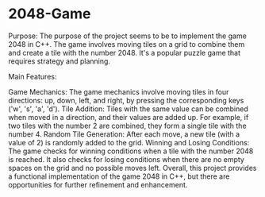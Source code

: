 # 2048-Game
Purpose:
The purpose of the project seems to be to implement the game 2048 in C++. The game involves moving tiles on a grid to combine them and create a tile with the number 2048. It's a popular puzzle game that requires strategy and planning.

Main Features:

Game Mechanics: The game mechanics involve moving tiles in four directions: up, down, left, and right, by pressing the corresponding keys ('w', 's', 'a', 'd').
Tile Addition: Tiles with the same value can be combined when moved in a direction, and their values are added up. For example, if two tiles with the number 2 are combined, they form a single tile with the number 4.
Random Tile Generation: After each move, a new tile (with a value of 2) is randomly added to the grid.
Winning and Losing Conditions: The game checks for winning conditions when a tile with the number 2048 is reached. It also checks for losing conditions when there are no empty spaces on the grid and no possible moves left.
Overall, this project provides a functional implementation of the game 2048 in C++, but there are opportunities for further refinement and enhancement.
